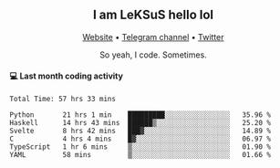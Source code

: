 <h2 align="center">I am LeKSuS hello lol</h2>
<div align="center">
  <a href="https://leksus.net">Website</a> •
  <a href="https://t.me/leksus_was_here">Telegram channel</a> •
  <a href="https://twitter.com/___LeKSuS___">Twitter</a>
</div>
<p align="center">So yeah, I code. Sometimes.</p>

#### :computer: Last month coding activity
<!--START_SECTION:waka-->

```text
Total Time: 57 hrs 33 mins

Python       21 hrs 1 min    █████████░░░░░░░░░░░░░░░░   35.96 %
Haskell      14 hrs 43 mins  ██████▒░░░░░░░░░░░░░░░░░░   25.20 %
Svelte       8 hrs 42 mins   ███▓░░░░░░░░░░░░░░░░░░░░░   14.89 %
C            4 hrs 4 mins    █▓░░░░░░░░░░░░░░░░░░░░░░░   06.97 %
TypeScript   1 hr 6 mins     ▒░░░░░░░░░░░░░░░░░░░░░░░░   01.90 %
YAML         58 mins         ▒░░░░░░░░░░░░░░░░░░░░░░░░   01.66 %
```

<!--END_SECTION:waka-->
